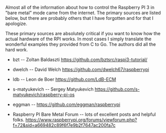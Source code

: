 Almost all of the information about how to control the Raspberry PI 3
in "bare metal" mode came from the internet.  The primary sources are listed
below, but there are probably others that I have forgotten and for that
I apologize.  

These primary sources are absolutely critical if you want to know how the actual
hardware of the RPI works. In most cases I simply translate the wonderful
examples they provided from C to Go.  The authors did all the hard work.

* bzt -- Zoltan Baldaszti
https://github.com/bztsrc/raspi3-tutorial/

* dwelch -- David Welch
https://github.com/dwelch67/raspberrypi

* ldb -- Leon de Boer
https://github.com/LdB-ECM

* s-matyukevich -- Sergey Matyukevich
https://github.com/s-matyukevich/raspberry-pi-os

* eggman --
https://github.com/eggman/raspberrypi

* Raspberry PI Bare Metal Forum -- lots of excellent posts and helpful folks.
https://www.raspberrypi.org/forums/viewforum.php?f=72&sid=a669482c89f6f7e9b2f7647ac200fa7c
